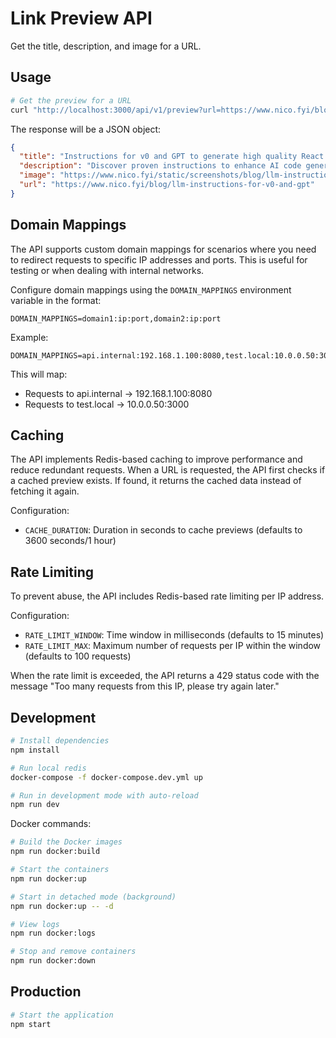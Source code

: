 # Link Preview API

Get the title, description, and image for a URL.

## Usage

```bash
# Get the preview for a URL
curl "http://localhost:3000/api/v1/preview?url=https://www.nico.fyi/blog/llm-instructions-for-v0-and-gpt"
```

The response will be a JSON object:

```json
{
  "title": "Instructions for v0 and GPT to generate high quality React code",
  "description": "Discover proven instructions to enhance AI code generation with v0 and GPT. Learn how to get cleaner, maintainable TypeScript React components using custom prompts that follow best practices for hooks, server components, and TypeScript.",
  "image": "https://www.nico.fyi/static/screenshots/blog/llm-instructions-for-v0-and-gpt.webp",
  "url": "https://www.nico.fyi/blog/llm-instructions-for-v0-and-gpt"
}
```

## Domain Mappings

The API supports custom domain mappings for scenarios where you need to redirect requests to specific IP addresses and ports. This is useful for testing or when dealing with internal networks.

Configure domain mappings using the `DOMAIN_MAPPINGS` environment variable in the format:

```
DOMAIN_MAPPINGS=domain1:ip:port,domain2:ip:port
```

Example:

```
DOMAIN_MAPPINGS=api.internal:192.168.1.100:8080,test.local:10.0.0.50:3000
```

This will map:

- Requests to api.internal → 192.168.1.100:8080
- Requests to test.local → 10.0.0.50:3000

## Caching

The API implements Redis-based caching to improve performance and reduce redundant requests. When a URL is requested, the API first checks if a cached preview exists. If found, it returns the cached data instead of fetching it again.

Configuration:

- `CACHE_DURATION`: Duration in seconds to cache previews (defaults to 3600 seconds/1 hour)

## Rate Limiting

To prevent abuse, the API includes Redis-based rate limiting per IP address.

Configuration:

- `RATE_LIMIT_WINDOW`: Time window in milliseconds (defaults to 15 minutes)
- `RATE_LIMIT_MAX`: Maximum number of requests per IP within the window (defaults to 100 requests)

When the rate limit is exceeded, the API returns a 429 status code with the message "Too many requests from this IP, please try again later."

## Development

```bash
# Install dependencies
npm install

# Run local redis
docker-compose -f docker-compose.dev.yml up

# Run in development mode with auto-reload
npm run dev
```

Docker commands:

```bash
# Build the Docker images
npm run docker:build

# Start the containers
npm run docker:up

# Start in detached mode (background)
npm run docker:up -- -d

# View logs
npm run docker:logs

# Stop and remove containers
npm run docker:down
```

## Production

```bash
# Start the application
npm start
```
